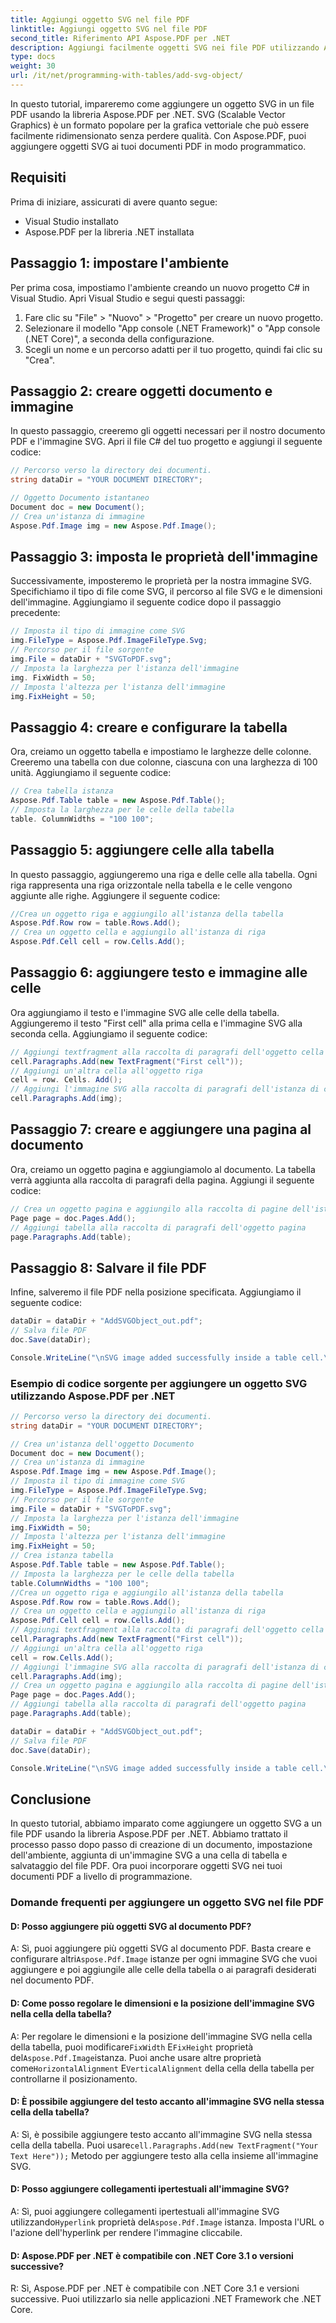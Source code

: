 ```yaml
---
title: Aggiungi oggetto SVG nel file PDF
linktitle: Aggiungi oggetto SVG nel file PDF
second_title: Riferimento API Aspose.PDF per .NET
description: Aggiungi facilmente oggetti SVG nei file PDF utilizzando Aspose.PDF per .NET.
type: docs
weight: 30
url: /it/net/programming-with-tables/add-svg-object/
---
```

In questo tutorial, impareremo come aggiungere un oggetto SVG in un file PDF usando la libreria Aspose.PDF per .NET. SVG (Scalable Vector Graphics) è un formato popolare per la grafica vettoriale che può essere facilmente ridimensionato senza perdere qualità. Con Aspose.PDF, puoi aggiungere oggetti SVG ai tuoi documenti PDF in modo programmatico.

## Requisiti

Prima di iniziare, assicurati di avere quanto segue:

- Visual Studio installato
- Aspose.PDF per la libreria .NET installata

## Passaggio 1: impostare l'ambiente

Per prima cosa, impostiamo l'ambiente creando un nuovo progetto C# in Visual Studio. Apri Visual Studio e segui questi passaggi:

1. Fare clic su "File" > "Nuovo" > "Progetto" per creare un nuovo progetto.
2. Selezionare il modello "App console (.NET Framework)" o "App console (.NET Core)", a seconda della configurazione.
3. Scegli un nome e un percorso adatti per il tuo progetto, quindi fai clic su "Crea".

## Passaggio 2: creare oggetti documento e immagine

In questo passaggio, creeremo gli oggetti necessari per il nostro documento PDF e l'immagine SVG. Apri il file C# del tuo progetto e aggiungi il seguente codice:

```csharp
// Percorso verso la directory dei documenti.
string dataDir = "YOUR DOCUMENT DIRECTORY";

// Oggetto Documento istantaneo
Document doc = new Document();
// Crea un'istanza di immagine
Aspose.Pdf.Image img = new Aspose.Pdf.Image();
```

## Passaggio 3: imposta le proprietà dell'immagine

Successivamente, imposteremo le proprietà per la nostra immagine SVG. Specifichiamo il tipo di file come SVG, il percorso al file SVG e le dimensioni dell'immagine. Aggiungiamo il seguente codice dopo il passaggio precedente:

```csharp
// Imposta il tipo di immagine come SVG
img.FileType = Aspose.Pdf.ImageFileType.Svg;
// Percorso per il file sorgente
img.File = dataDir + "SVGToPDF.svg";
// Imposta la larghezza per l'istanza dell'immagine
img. FixWidth = 50;
// Imposta l'altezza per l'istanza dell'immagine
img.FixHeight = 50;
```

## Passaggio 4: creare e configurare la tabella

Ora, creiamo un oggetto tabella e impostiamo le larghezze delle colonne. Creeremo una tabella con due colonne, ciascuna con una larghezza di 100 unità. Aggiungiamo il seguente codice:

```csharp
// Crea tabella istanza
Aspose.Pdf.Table table = new Aspose.Pdf.Table();
// Imposta la larghezza per le celle della tabella
table. ColumnWidths = "100 100";
```

## Passaggio 5: aggiungere celle alla tabella

In questo passaggio, aggiungeremo una riga e delle celle alla tabella. Ogni riga rappresenta una riga orizzontale nella tabella e le celle vengono aggiunte alle righe. Aggiungere il seguente codice:

```csharp
//Crea un oggetto riga e aggiungilo all'istanza della tabella
Aspose.Pdf.Row row = table.Rows.Add();
// Crea un oggetto cella e aggiungilo all'istanza di riga
Aspose.Pdf.Cell cell = row.Cells.Add();
```

## Passaggio 6: aggiungere testo e immagine alle celle

Ora aggiungiamo il testo e l'immagine SVG alle celle della tabella. Aggiungeremo il testo "First cell" alla prima cella e l'immagine SVG alla seconda cella. Aggiungiamo il seguente codice:

```csharp
// Aggiungi textfragment alla raccolta di paragrafi dell'oggetto cella
cell.Paragraphs.Add(new TextFragment("First cell"));
// Aggiungi un'altra cella all'oggetto riga
cell = row. Cells. Add();
// Aggiungi l'immagine SVG alla raccolta di paragrafi dell'istanza di cella aggiunta di recente
cell.Paragraphs.Add(img);
```

## Passaggio 7: creare e aggiungere una pagina al documento

Ora, creiamo un oggetto pagina e aggiungiamolo al documento. La tabella verrà aggiunta alla raccolta di paragrafi della pagina. Aggiungi il seguente codice:

```csharp
// Crea un oggetto pagina e aggiungilo alla raccolta di pagine dell'istanza del documento
Page page = doc.Pages.Add();
// Aggiungi tabella alla raccolta di paragrafi dell'oggetto pagina
page.Paragraphs.Add(table);
```

## Passaggio 8: Salvare il file PDF

Infine, salveremo il file PDF nella posizione specificata. Aggiungiamo il seguente codice:

```csharp
dataDir = dataDir + "AddSVGObject_out.pdf";
// Salva file PDF
doc.Save(dataDir);

Console.WriteLine("\nSVG image added successfully inside a table cell.\nFile saved at " + dataDir);
```

### Esempio di codice sorgente per aggiungere un oggetto SVG utilizzando Aspose.PDF per .NET

```csharp
// Percorso verso la directory dei documenti.
string dataDir = "YOUR DOCUMENT DIRECTORY";

// Crea un'istanza dell'oggetto Documento
Document doc = new Document();
// Crea un'istanza di immagine
Aspose.Pdf.Image img = new Aspose.Pdf.Image();
// Imposta il tipo di immagine come SVG
img.FileType = Aspose.Pdf.ImageFileType.Svg;
// Percorso per il file sorgente
img.File = dataDir + "SVGToPDF.svg";
// Imposta la larghezza per l'istanza dell'immagine
img.FixWidth = 50;
// Imposta l'altezza per l'istanza dell'immagine
img.FixHeight = 50;
// Crea istanza tabella
Aspose.Pdf.Table table = new Aspose.Pdf.Table();
// Imposta la larghezza per le celle della tabella
table.ColumnWidths = "100 100";
//Crea un oggetto riga e aggiungilo all'istanza della tabella
Aspose.Pdf.Row row = table.Rows.Add();
// Crea un oggetto cella e aggiungilo all'istanza di riga
Aspose.Pdf.Cell cell = row.Cells.Add();
// Aggiungi textfragment alla raccolta di paragrafi dell'oggetto cella
cell.Paragraphs.Add(new TextFragment("First cell"));
// Aggiungi un'altra cella all'oggetto riga
cell = row.Cells.Add();
// Aggiungi l'immagine SVG alla raccolta di paragrafi dell'istanza di cella aggiunta di recente
cell.Paragraphs.Add(img);
// Crea un oggetto pagina e aggiungilo alla raccolta di pagine dell'istanza del documento
Page page = doc.Pages.Add();
// Aggiungi tabella alla raccolta di paragrafi dell'oggetto pagina
page.Paragraphs.Add(table);

dataDir = dataDir + "AddSVGObject_out.pdf";
// Salva file PDF
doc.Save(dataDir);

Console.WriteLine("\nSVG image added successfully inside a table cell.\nFile saved at " + dataDir);            
```

## Conclusione

In questo tutorial, abbiamo imparato come aggiungere un oggetto SVG a un file PDF usando la libreria Aspose.PDF per .NET. Abbiamo trattato il processo passo dopo passo di creazione di un documento, impostazione dell'ambiente, aggiunta di un'immagine SVG a una cella di tabella e salvataggio del file PDF. Ora puoi incorporare oggetti SVG nei tuoi documenti PDF a livello di programmazione.

### Domande frequenti per aggiungere un oggetto SVG nel file PDF

#### D: Posso aggiungere più oggetti SVG al documento PDF?

 A: Sì, puoi aggiungere più oggetti SVG al documento PDF. Basta creare e configurare altri`Aspose.Pdf.Image` istanze per ogni immagine SVG che vuoi aggiungere e poi aggiungile alle celle della tabella o ai paragrafi desiderati nel documento PDF.

#### D: Come posso regolare le dimensioni e la posizione dell'immagine SVG nella cella della tabella?

 A: Per regolare le dimensioni e la posizione dell'immagine SVG nella cella della tabella, puoi modificare`FixWidth` E`FixHeight` proprietà del`Aspose.Pdf.Image`istanza. Puoi anche usare altre proprietà come`HorizontalAlignment` E`VerticalAlignment` della cella della tabella per controllarne il posizionamento.

#### D: È possibile aggiungere del testo accanto all'immagine SVG nella stessa cella della tabella?

 A: Sì, è possibile aggiungere testo accanto all'immagine SVG nella stessa cella della tabella. Puoi usare`cell.Paragraphs.Add(new TextFragment("Your Text Here"));` Metodo per aggiungere testo alla cella insieme all'immagine SVG.

#### D: Posso aggiungere collegamenti ipertestuali all'immagine SVG?

 A: Sì, puoi aggiungere collegamenti ipertestuali all'immagine SVG utilizzando`Hyperlink` proprietà del`Aspose.Pdf.Image` istanza. Imposta l'URL o l'azione dell'hyperlink per rendere l'immagine cliccabile.

#### D: Aspose.PDF per .NET è compatibile con .NET Core 3.1 o versioni successive?

R: Sì, Aspose.PDF per .NET è compatibile con .NET Core 3.1 e versioni successive. Puoi utilizzarlo sia nelle applicazioni .NET Framework che .NET Core.